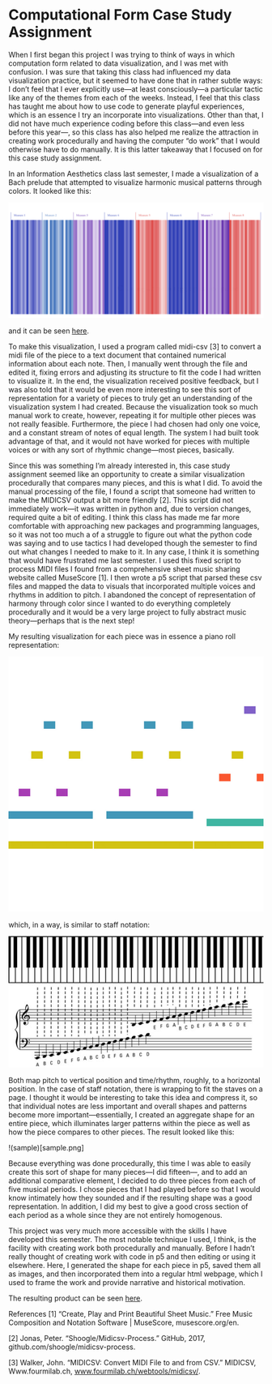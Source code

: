 # Computational Form Case Study Assignment

When I first began this project I was trying to think of ways in which computation form related to data visualization, and I was met with confusion. I was sure that taking this class had influenced my data visualization practice, but it seemed to have done that in rather subtle ways: I don’t feel that I ever explicitly use—at least consciously—a particular tactic like any of the themes from each of the weeks. Instead, I feel that this class has taught me about how to use code to generate playful experiences, which is an essence I try an incorporate into visualizations. Other than that, I did not have much experience coding before this class—and even less before this year—, so this class has also helped me realize the attraction in creating work procedurally and having the computer “do work” that I would otherwise have to do manually. It is this latter takeaway that I focused on for this case study assignment. 

In an Information Aesthetics class last semester, I made a visualization of a Bach prelude that attempted to visualize harmonic musical patterns through colors. It looked like this: 

 ![bach](bach.png)

and it can be seen [here](https://rikghosh.github.io/information-aesthetics/5.final-project/). 

To make this visualization, I used a program called midi-csv [3] to convert a midi file of the piece to a text document that contained numerical information about each note. Then, I manually went through the file and edited it, fixing errors and adjusting its structure to fit the code I had written to visualize it. In the end, the visualization received positive feedback, but I was also told that it would be even more interesting to see this sort of representation for a variety of pieces to truly get an understanding of the visualization system I had created. Because the visualization took so much manual work to create, however, repeating it for multiple other pieces was not really feasible. Furthermore, the piece I had chosen had only one voice, and a constant stream of notes of equal length. The system I had built took advantage of that, and it would not have worked for pieces with multiple voices or with any sort of rhythmic change—most pieces, basically. 

Since this was something I’m already interested in, this case study assignment seemed like an opportunity to create a similar visualization procedurally that compares many pieces, and this is what I did. To avoid the manual processing of the file, I found a script that someone had written to make the MIDICSV output a bit more friendly [2]. This script did not immediately work—it was written in python and, due to version changes, required quite a bit of editing. I think this class has made me far more comfortable with approaching new packages and programming languages, so it was not too much a of a struggle to figure out what the python code was saying and to use tactics I had developed though the semester to find out what changes I needed to make to it. In any case, I think it is something that would have frustrated me last semester. I used this fixed script to process MIDI files I found from a comprehensive sheet music sharing website called MuseScore [1]. I then wrote a p5 script that parsed these csv files and mapped the data to visuals that incorporated multiple voices and rhythms in addition to pitch. I abandoned the concept of representation of harmony through color since I wanted to do everything completely procedurally and it would be a very large project to fully abstract music theory—perhaps that is the next step!

My resulting visualization for each piece was in essence a piano roll representation:

![pianoroll](pianoroll.jpg)

which, in a way, is similar to staff notation:

![staff](staff.jpg)

Both map pitch to vertical position and time/rhythm, roughly, to a horizontal position. In the case of staff notation, there is wrapping to fit the staves on a page. I thought it would be interesting to take this idea and compress it, so that individual notes are less important and overall shapes and patterns become more important—essentially, I created an aggregate shape for an entire piece, which illuminates larger patterns within the piece as well as how the piece compares to other pieces. The result looked like this:

!(sample)[sample.png]

Because everything was done procedurally, this time I was able to easily create this sort of shape for many pieces—I did fifteen—, and to add an additional comparative element, I decided to do three pieces from each of five musical periods. I chose pieces that I had played before so that I would know intimately how they sounded and if the resulting shape was a good representation. In addition, I did my best to give a good cross section of each period as a whole since they are not entirely homogenous. 

This project was very much more accessible with the skills I have developed this semester. The most notable technique I used, I think, is the facility with creating work both procedurally and manually. Before I hadn’t really thought of creating work with code in p5 and then editing or using it elsewhere. Here, I generated the shape for each piece in p5, saved them all as images, and then incorporated them into a regular html webpage, which I used to frame the work and provide narrative and historical motivation. 

The resulting product can be seen [here](rikghosh.github.io/compform/grad).


References
[1] “Create, Play and Print Beautiful Sheet Music.” Free Music Composition and Notation Software | MuseScore, musescore.org/en.

[2] Jonas, Peter. “Shoogle/Midicsv-Process.” GitHub, 2017, github.com/shoogle/midicsv-process.

[3] Walker, John. “MIDICSV: Convert MIDI File to and from CSV.” MIDICSV, Www.fourmilab.ch, www.fourmilab.ch/webtools/midicsv/.
